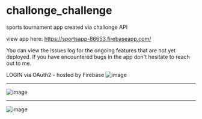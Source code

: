 # challonge_challenge
sports tournament app created via challonge API 

view app here: https://sportsapp-86653.firebaseapp.com/ 

You can view the issues log for the ongoing features that are not yet deployed. If you have encountered bugs in the app don't hesitate to reach out to me.

LOGIN via OAuth2 - hosted by Firebase
![image](https://user-images.githubusercontent.com/71489331/130067998-2298c592-7473-4cf9-9bb4-eb84e6ab86c9.png)

____________________________________________________________________________________________________________________________
![image](https://user-images.githubusercontent.com/71489331/130068172-1e2fa256-a878-4ba2-af5e-ab1ee9ab64db.png)


____________________________________________________________________________________________________________________________
![image](https://user-images.githubusercontent.com/71489331/130068265-06402fd0-4c77-4d86-9183-46b0cd43d5aa.png)



